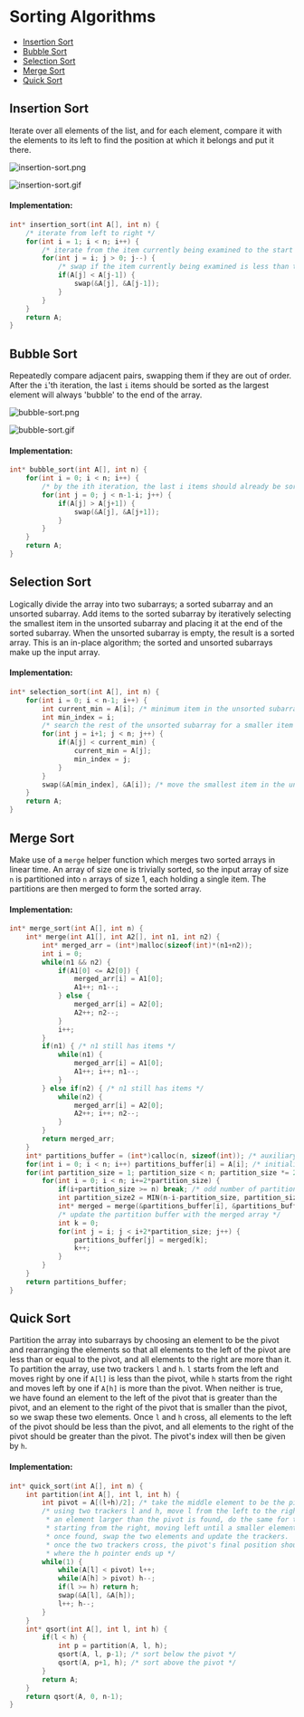 # Sorting Algorithms

- [Insertion Sort](#insertion-sort)
- [Bubble Sort](#bubble-sort)
- [Selection Sort](#selection-sort)
- [Merge Sort](#merge-sort)
- [Quick Sort](#quick-sort)

## Insertion Sort <a name="insertion-sort"></a>

Iterate over all elements of the list, and for each element, compare it with the elements to its left to find the position at which it belongs and put it there.

![insertion-sort.png](./vis/insertion-sort.png)

![insertion-sort.gif](./vis/insertion-sort.gif)

#### Implementation:

```C
int* insertion_sort(int A[], int n) {
    /* iterate from left to right */
    for(int i = 1; i < n; i++) {
        /* iterate from the item currently being examined to the start of the array */
        for(int j = i; j > 0; j--) {
            /* swap if the item currently being examined is less than the one to its left */
            if(A[j] < A[j-1]) {
                swap(&A[j], &A[j-1]);
            }
        }
    }
    return A;
}
```

## Bubble Sort <a name="bubble-sort"></a>

Repeatedly compare adjacent pairs, swapping them if they are out of order. After the `i`'th iteration, the last `i` items should be sorted as the largest element will always 'bubble' to the end of the array.

![bubble-sort.png](./vis/bubble-sort.png)

![bubble-sort.gif](./vis/bubble-sort.gif)

#### Implementation:

```C
int* bubble_sort(int A[], int n) {
    for(int i = 0; i < n; i++) {
        /* by the ith iteration, the last i items should already be sorted */
        for(int j = 0; j < n-1-i; j++) {
            if(A[j] > A[j+1]) {
                swap(&A[j], &A[j+1]);
            }
        }
    }
    return A;
}
```

## Selection Sort <a name="selection-sort"></a>

Logically divide the array into two subarrays; a sorted subarray and an unsorted subarray. Add items to the sorted subarray by iteratively selecting the smallest item in the unsorted subarray and placing it at the end of the sorted subarray. When the unsorted subarray is empty, the result is a sorted array. This is an in-place algorithm; the sorted and unsorted subarrays make up the input array.

#### Implementation:

```C
int* selection_sort(int A[], int n) {
    for(int i = 0; i < n-1; i++) {
        int current_min = A[i]; /* minimum item in the unsorted subarray */
        int min_index = i;
        /* search the rest of the unsorted subarray for a smaller item */
        for(int j = i+1; j < n; j++) {
            if(A[j] < current_min) {
                current_min = A[j];
                min_index = j;
            }
        }
        swap(&A[min_index], &A[i]); /* move the smallest item in the unsorted subarray to the end of the sorted subarray */
    }
    return A;
}
```

## Merge Sort <a name="merge-sort"></a>

Make use of a `merge` helper function which merges two sorted arrays in linear time. An array of size one is trivially sorted, so the input array of size `n` is partitioned into `n` arrays of size 1, each holding a single item. The partitions are then merged to form the sorted array.

#### Implementation:

```C
int* merge_sort(int A[], int n) {
    int* merge(int A1[], int A2[], int n1, int n2) {
        int* merged_arr = (int*)malloc(sizeof(int)*(n1+n2));
        int i = 0;
        while(n1 && n2) {
            if(A1[0] <= A2[0]) {
                merged_arr[i] = A1[0];
                A1++; n1--;
            } else {
                merged_arr[i] = A2[0];
                A2++; n2--;
            }
            i++;
        }
        if(n1) { /* n1 still has items */
            while(n1) {
                merged_arr[i] = A1[0];
                A1++; i++; n1--;
            }
        } else if(n2) { /* n1 still has items */
            while(n2) {
                merged_arr[i] = A2[0];
                A2++; i++; n2--;
            }
        }
        return merged_arr;
    }
    int* partitions_buffer = (int*)calloc(n, sizeof(int)); /* auxiliary storage for sorted partitions */
    for(int i = 0; i < n; i++) partitions_buffer[i] = A[i]; /* initialise array of single item sorted partitions */
    for(int partition_size = 1; partition_size < n; partition_size *= 2) {
        for(int i = 0; i < n; i+=2*partition_size) {
            if(i+partition_size >= n) break; /* odd number of partitions */
            int partition_size2 = MIN(n-i-partition_size, partition_size); /* for when there were previously odd partitions */
            int* merged = merge(&partitions_buffer[i], &partitions_buffer[i+partition_size], partition_size, partition_size2);
            /* update the partition buffer with the merged array */
            int k = 0;
            for(int j = i; j < i+2*partition_size; j++) {
                partitions_buffer[j] = merged[k];
                k++;
            }
        }
    }
    return partitions_buffer;
}
```

## Quick Sort <a name="quick-sort"></a>

Partition the array into subarrays by choosing an element to be the pivot and rearranging the elements so that all elements to the left of the pivot are less than or equal to the pivot, and all elements to the right are more than it. 
To partition the array, use two trackers `l` and `h`. `l` starts from the left and moves right by one if `A[l]` is less than the pivot, while `h` starts from the right and moves left by one if `A[h]` is more than the pivot. When neither is true, we have found an element to the left of the pivot that is greater than the pivot, and an element to the right of the pivot that is smaller than the pivot, so we swap these two elements. Once `l` and `h` cross, all elements to the left of the pivot should be less than the pivot, and all elements to the right of the pivot should be greater than the pivot. The pivot's index will then be given by `h`.

#### Implementation:

```C
int* quick_sort(int A[], int n) {
    int partition(int A[], int l, int h) {
        int pivot = A[(l+h)/2]; /* take the middle element to be the pivot */
        /* using two trackers l and h, move l from the left to the right until
         * an element larger than the pivot is found, do the same for the h tracker
         * starting from the right, moving left until a smaller element is found.
         * once found, swap the two elements and update the trackers.
         * once the two trackers cross, the pivot's final position should be at
         * where the h pointer ends up */
        while(1) {
            while(A[l] < pivot) l++;
            while(A[h] > pivot) h--;
            if(l >= h) return h;
            swap(&A[l], &A[h]);
            l++; h--;
        }
    }
    int* qsort(int A[], int l, int h) {
        if(l < h) {
            int p = partition(A, l, h);
            qsort(A, l, p-1); /* sort below the pivot */
            qsort(A, p+1, h); /* sort above the pivot */
        }
        return A;
    }
    return qsort(A, 0, n-1);
}
```
